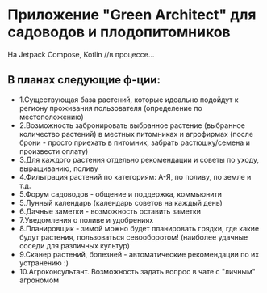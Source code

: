 # Приложение "Green Architect" для садоводов и плодопитомников
На Jetpack Compose, Kotlin //в процессе...
## В планах следующие ф-ции:
- 1.Существующая база растений, которые идеально подойдут к региону проживания пользователя (определение по местоположению)
- 2.Возможность забронировать выбранное растение (выбранное количество растений) в местных питомниках и агрофирмах (после брони - просто приехать в питомник, забрать растюшку/семена и произвести оплату)
- 3.Для каждого растения отдельно рекомендации и советы по уходу, выращиванию, поливу
- 4.Фильтрация растений по категориям: А-Я, по поливу, по земле и т.д.
- 5.Форум садоводов - общение и поддержка, коммьюнити
- 5.Лунный календарь (календарь советов на каждый день)
- 6.Дачные заметки - возможность оставить заметки
- 7.Уведомления о поливе и удобрениях
- 8.Планировщик - зимой можно будет планировать грядки, где какие будут растения, пользоваться севооборотом! (наиболее удачные соседи для различных культур)
- 9.Сканер растений, болезней - автоматические рекомендации по их устранению :)
- 10.Агроконсультант. Возможность задать вопрос в чате с "личным" агрономом
